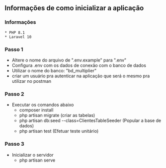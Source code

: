 ## Informações de como inicializar a aplicação

### Informações

    * PHP 8.1
    * Laravel 10

### Passo 1

* Altere o nome do arquivo de ".env.example" para ".env"
* Configura .env com os dados de conexão com o banco de dados
* Utilizar o nome do banco: "bd_multiplier"
* criar um usuário pra autenticar na aplicação que será o mesmo pra utilizar no postman

### Passo 2

* Executar os comandos abaixo
  * composer install
  * php artisan migrate (criar as tabelas)
  * php artisan db:seed --class=ClientesTableSeeder (Popular a base de dados)
  * php artisan test (Efetuar teste unitário)

### Passo 3

* Inicializar o servidor
  * php artisan serve
